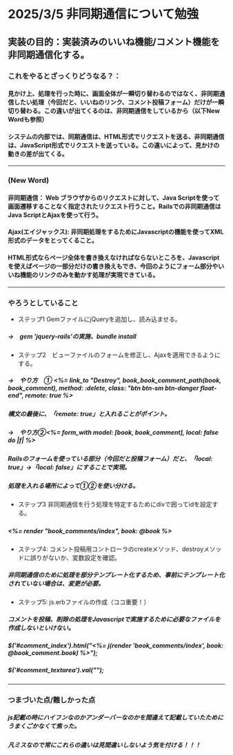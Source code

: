 # 2025/3/5 非同期通信について勉強
## 実装の目的：実装済みのいいね機能/コメント機能を非同期通信化する。
### これをやるとざっくりどうなる？：
#### 見かけ上、処理を行った時に、画面全体が一瞬切り替わるのではなく、非同期通信したい処理（今回だと、いいねのリンク、コメント投稿フォーム）だけが一瞬切り替わる。この違いが出てくるのは、非同期通信をしているから（以下New Wordも参照）
#### システムの内部では、同期通信は、HTML形式でリクエストを送る、非同期通信は、JavaScript形式でリクエストを送っている。この違いによって、見かけの動きの差が出てくる。
----------------------------
### (New Word)
#### 非同期通信： Web ブラウザからのリクエストに対して、Java Scriptを使って画面遷移することなく指定されたリクエスト行うこと。Railsでの非同期通信はJava ScriptとAjaxを使って行う。
#### Ajax(エイジャックス): 非同期処理をするためにJavascriptの機能を使ってXML形式のデータをとってくること。
#### HTML形式ならページ全体を書き換えなければならないところを、Javascriptを使えばページの一部分だけの書き換えもでき、今回のようにフォーム部分やいいね機能のリンクのみを動かす処理が実現できている。

----------------------------
### やろうとしていること
* ステップ1 GemファイルにjQueryを追加し、読み込ませる。
##### →　gem 'jquery-rails'の実施、bundle install
* ステップ2　ビューファイルのフォームを修正し、Ajaxを適用できるようにする。
##### →　やり方　① <%= link_to "Destroy", book_book_comment_path(book, book_comment), method: :delete, class: "btn btn-sm btn-danger float-end", remote: true %>
##### 構文の最後に、「remote: true」と入れることがポイント。

##### →　やり方②<%= form_with model: [book, book_comment], local: false do |f| %>
##### Railsのフォームを使っている部分（今回だと投稿フォーム）だと、「local: true」→「local: false」にすることで実現。
##### 処理を入れる場所によって①②を使い分ける。

* ステップ3 非同期通信を行う処理を特定するためにdivで囲ってidを設定する。
##### <div id="comment_index">
#####  <%= render "book_comments/index", book: @book %>
##### </div>

* ステップ4: コメント投稿用コントローラのcreateメソッド、destroyメソッドに誤りがないか、変数設定を確認。
##### 非同期通信のために処理を部分テンプレート化するため、事前にテンプレート化されていない場合は、変更が必要。

* ステップ5: js.erbファイルの作成（ココ重要！）
##### コメントを投稿、削除の処理をJavascriptで実施するために必要なファイルを作成しないといけない。
##### $('#comment_index').html("<%= j(render 'book_comments/index', book: @book_comment.book) %>");
##### $('#comment_textarea').val("");
----------------------------
### つまづいた点/難しかった点
##### js記載の時にハイフンなのかアンダーバーなのかを間違えて記載していたためにうまくごかなくて焦った。
##### 凡ミスなので常にこれらの違いは見間違いしないよう気を付ける！！！
